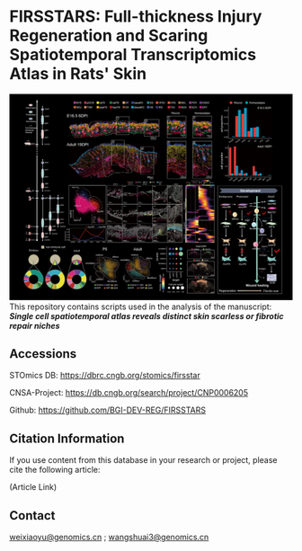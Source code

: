 # FIRSSTARS: Full-thickness Injury Regeneration and Scaring Spatiotemporal Transcriptomics Atlas in Rats' Skin
![](static/cover241016.jpg)
This repository contains scripts used in the analysis of the manuscript: ***Single cell spatiotemporal atlas reveals distinct skin scarless or fibrotic repair niches***

## Accessions
STOmics DB: https://dbrc.cngb.org/stomics/firsstar

CNSA-Project: https://db.cngb.org/search/project/CNP0006205

Github: https://github.com/BGI-DEV-REG/FIRSSTARS

## Citation Information
If you use content from this database in your research or project, please cite the following article:

(Article Link)

## Contact
weixiaoyu@genomics.cn ; wangshuai3@genomics.cn